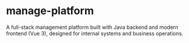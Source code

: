 # manage-platform
A full-stack management platform built with Java backend and modern frontend (Vue 3), designed for internal systems and business operations.
